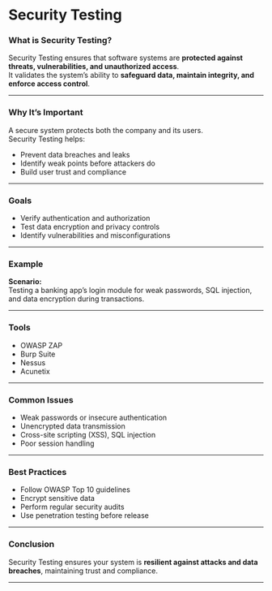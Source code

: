 # Security Testing

### What is Security Testing?
Security Testing ensures that software systems are **protected against threats, vulnerabilities, and unauthorized access**.  
It validates the system’s ability to **safeguard data, maintain integrity, and enforce access control**.

---

### Why It’s Important
A secure system protects both the company and its users.  
Security Testing helps:
- Prevent data breaches and leaks  
- Identify weak points before attackers do  
- Build user trust and compliance  

---

### Goals
- Verify authentication and authorization  
- Test data encryption and privacy controls  
- Identify vulnerabilities and misconfigurations  

---

### Example
**Scenario:**  
Testing a banking app’s login module for weak passwords, SQL injection, and data encryption during transactions.

---

### Tools
- OWASP ZAP  
- Burp Suite  
- Nessus  
- Acunetix  

---

### Common Issues
- Weak passwords or insecure authentication  
- Unencrypted data transmission  
- Cross-site scripting (XSS), SQL injection  
- Poor session handling  

---

### Best Practices
- Follow OWASP Top 10 guidelines  
- Encrypt sensitive data  
- Perform regular security audits  
- Use penetration testing before release  

---

### Conclusion
Security Testing ensures your system is **resilient against attacks and data breaches**, maintaining trust and compliance.

---
